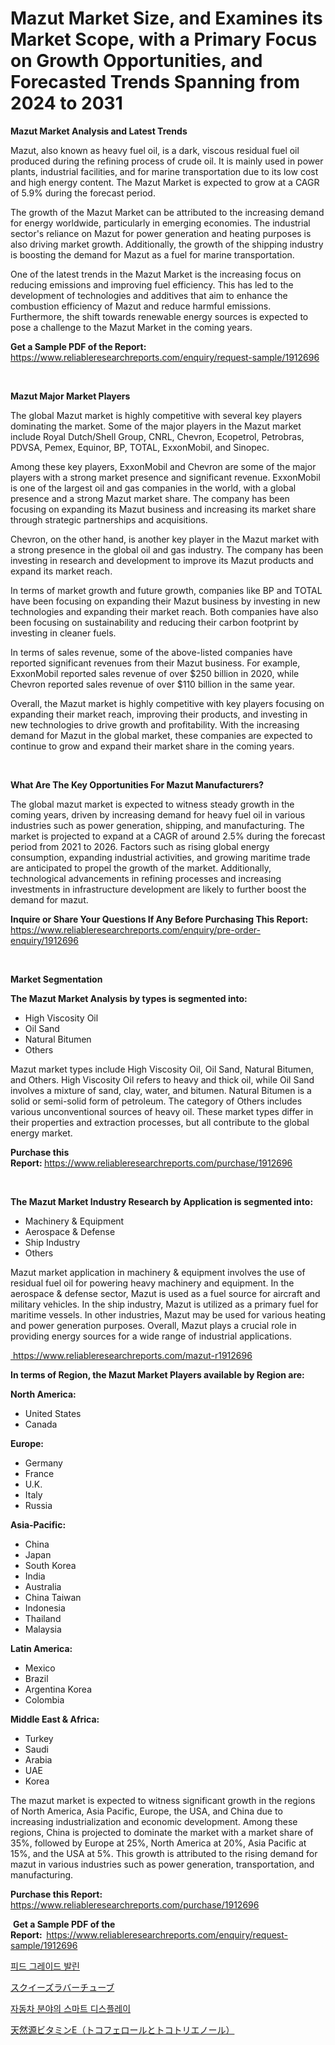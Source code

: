 <p><h1>Mazut Market Size, and Examines its Market Scope, with a Primary Focus on Growth Opportunities, and Forecasted Trends Spanning from 2024 to 2031</h1></p><p><strong>Mazut Market Analysis and Latest Trends</strong></p>
<p><p>Mazut, also known as heavy fuel oil, is a dark, viscous residual fuel oil produced during the refining process of crude oil. It is mainly used in power plants, industrial facilities, and for marine transportation due to its low cost and high energy content. The Mazut Market is expected to grow at a CAGR of 5.9% during the forecast period.</p><p>The growth of the Mazut Market can be attributed to the increasing demand for energy worldwide, particularly in emerging economies. The industrial sector's reliance on Mazut for power generation and heating purposes is also driving market growth. Additionally, the growth of the shipping industry is boosting the demand for Mazut as a fuel for marine transportation.</p><p>One of the latest trends in the Mazut Market is the increasing focus on reducing emissions and improving fuel efficiency. This has led to the development of technologies and additives that aim to enhance the combustion efficiency of Mazut and reduce harmful emissions. Furthermore, the shift towards renewable energy sources is expected to pose a challenge to the Mazut Market in the coming years.</p></p>
<p><strong>Get a Sample PDF of the Report:&nbsp;</strong> <a href="https://www.reliableresearchreports.com/enquiry/request-sample/1912696">https://www.reliableresearchreports.com/enquiry/request-sample/1912696</a></p>
<p>&nbsp;</p>
<p><strong>Mazut Major Market Players</strong></p>
<p><p>The global Mazut market is highly competitive with several key players dominating the market. Some of the major players in the Mazut market include Royal Dutch/Shell Group, CNRL, Chevron, Ecopetrol, Petrobras, PDVSA, Pemex, Equinor, BP, TOTAL, ExxonMobil, and Sinopec.</p><p>Among these key players, ExxonMobil and Chevron are some of the major players with a strong market presence and significant revenue. ExxonMobil is one of the largest oil and gas companies in the world, with a global presence and a strong Mazut market share. The company has been focusing on expanding its Mazut business and increasing its market share through strategic partnerships and acquisitions.</p><p>Chevron, on the other hand, is another key player in the Mazut market with a strong presence in the global oil and gas industry. The company has been investing in research and development to improve its Mazut products and expand its market reach.</p><p>In terms of market growth and future growth, companies like BP and TOTAL have been focusing on expanding their Mazut business by investing in new technologies and expanding their market reach. Both companies have also been focusing on sustainability and reducing their carbon footprint by investing in cleaner fuels.</p><p>In terms of sales revenue, some of the above-listed companies have reported significant revenues from their Mazut business. For example, ExxonMobil reported sales revenue of over $250 billion in 2020, while Chevron reported sales revenue of over $110 billion in the same year.</p><p>Overall, the Mazut market is highly competitive with key players focusing on expanding their market reach, improving their products, and investing in new technologies to drive growth and profitability. With the increasing demand for Mazut in the global market, these companies are expected to continue to grow and expand their market share in the coming years.</p></p>
<p>&nbsp;</p>
<p><strong>What Are The Key Opportunities For Mazut Manufacturers?</strong></p>
<p><p>The global mazut market is expected to witness steady growth in the coming years, driven by increasing demand for heavy fuel oil in various industries such as power generation, shipping, and manufacturing. The market is projected to expand at a CAGR of around 2.5% during the forecast period from 2021 to 2026. Factors such as rising global energy consumption, expanding industrial activities, and growing maritime trade are anticipated to propel the growth of the market. Additionally, technological advancements in refining processes and increasing investments in infrastructure development are likely to further boost the demand for mazut.</p></p>
<p><strong>Inquire or Share Your Questions If Any Before Purchasing This Report:</strong> <a href="https://www.reliableresearchreports.com/enquiry/pre-order-enquiry/1912696">https://www.reliableresearchreports.com/enquiry/pre-order-enquiry/1912696</a></p>
<p>&nbsp;</p>
<p><strong>Market Segmentation</strong></p>
<p><strong>The Mazut Market Analysis by types is segmented into:</strong></p>
<p><ul><li>High Viscosity Oil</li><li>Oil Sand</li><li>Natural Bitumen</li><li>Others</li></ul></p>
<p><p>Mazut market types include High Viscosity Oil, Oil Sand, Natural Bitumen, and Others. High Viscosity Oil refers to heavy and thick oil, while Oil Sand involves a mixture of sand, clay, water, and bitumen. Natural Bitumen is a solid or semi-solid form of petroleum. The category of Others includes various unconventional sources of heavy oil. These market types differ in their properties and extraction processes, but all contribute to the global energy market.</p></p>
<p><strong>Purchase this Report:&nbsp;</strong><a href="https://www.reliableresearchreports.com/purchase/1912696">https://www.reliableresearchreports.com/purchase/1912696</a></p>
<p>&nbsp;</p>
<p><strong>The Mazut Market Industry Research by Application is segmented into:</strong></p>
<p><ul><li>Machinery & Equipment</li><li>Aerospace & Defense</li><li>Ship Industry</li><li>Others</li></ul></p>
<p><p>Mazut market application in machinery & equipment involves the use of residual fuel oil for powering heavy machinery and equipment. In the aerospace & defense sector, Mazut is used as a fuel source for aircraft and military vehicles. In the ship industry, Mazut is utilized as a primary fuel for maritime vessels. In other industries, Mazut may be used for various heating and power generation purposes. Overall, Mazut plays a crucial role in providing energy sources for a wide range of industrial applications.</p></p>
<p><a href="https://www.reliableresearchreports.com/mazut-r1912696">&nbsp;https://www.reliableresearchreports.com/mazut-r1912696</a></p>
<p><strong>In terms of Region, the Mazut Market Players available by Region are:</strong></p>
<p>
    <p> <strong> North America: </strong>
        <ul>
            <li>United States</li>
            <li>Canada</li>
        </ul>
        </p> 
    <p> <strong> Europe: </strong>
        <ul>
            <li>Germany</li>
            <li>France</li>
            <li>U.K.</li>
            <li>Italy</li>
            <li>Russia</li>
        </ul>
        </p> 
    <p> <strong> Asia-Pacific: </strong>
        <ul>
            <li>China</li>
            <li>Japan</li>
            <li>South Korea</li>
            <li>India</li>
            <li>Australia</li>
            <li>China Taiwan</li>
            <li>Indonesia</li>
            <li>Thailand</li>
            <li>Malaysia</li>
        </ul>
        </p> 
    <p> <strong> Latin America: </strong>
        <ul>
            <li>Mexico</li>
            <li>Brazil</li>
            <li>Argentina Korea</li>
            <li>Colombia</li>
        </ul>
        </p> 
    <p> <strong> Middle East & Africa: </strong>
        <ul>
            <li>Turkey</li>
            <li>Saudi</li>
            <li>Arabia</li>
            <li>UAE</li>
            <li>Korea</li>
        </ul>
    </p>
    </p>
<p><p>The mazut market is expected to witness significant growth in the regions of North America, Asia Pacific, Europe, the USA, and China due to increasing industrialization and economic development. Among these regions, China is projected to dominate the market with a market share of 35%, followed by Europe at 25%, North America at 20%, Asia Pacific at 15%, and the USA at 5%. This growth is attributed to the rising demand for mazut in various industries such as power generation, transportation, and manufacturing.</p></p>
<p><strong>Purchase this Report: </strong><a href="https://www.reliableresearchreports.com/purchase/1912696">https://www.reliableresearchreports.com/purchase/1912696</a></p>
<p>&nbsp;<strong>Get a Sample PDF of the Report:&nbsp;&nbsp;</strong><a href="https://www.reliableresearchreports.com/enquiry/request-sample/1912696">https://www.reliableresearchreports.com/enquiry/request-sample/1912696</a></p>
<p><strong></strong></p>
<p><p><a href="https://medium.com/@justynwelch/%EC%82%AC%EB%A3%8C-%EB%93%B1%EA%B8%89-%EB%B0%9C%EB%A6%B0-%EC%8B%9C%EC%9E%A5-%EA%B8%80%EB%A1%9C%EB%B2%8C-%EC%8B%9C%EC%9E%A5-%EB%8F%99%ED%96%A5-%EB%B0%8F-%ED%8C%90%EB%A7%A4-%EB%8F%99%ED%96%A5-2024%EB%85%84%EB%B6%80%ED%84%B0-2031%EB%85%84%EA%B9%8C%EC%A7%80-710516dbd71a">피드 그레이드 발린</a></p><p><a href="https://medium.com/@aidalakin1973/2024%E5%B9%B4%E3%81%8B%E3%82%892031%E5%B9%B4%E3%81%BE%E3%81%A7%E3%81%AE%E6%9C%9F%E9%96%93%E3%81%AB%E3%81%8A%E3%81%91%E3%82%8B%E3%82%B9%E3%82%AF%E3%82%A4%E3%83%BC%E3%82%BA%E3%82%B4%E3%83%A0%E3%83%81%E3%83%A5%E3%83%BC%E3%83%96%E5%B8%82%E5%A0%B4%E3%81%AE%E6%96%B0%E8%88%88%E5%8B%95%E5%90%91%E3%81%A8%E5%B0%86%E6%9D%A5%E3%81%AE%E5%B1%95%E6%9C%9B-453c61ba68f6">スクイーズラバーチューブ</a></p><p><a href="https://medium.com/@justynwelch/%EC%9E%90%EB%8F%99%EC%B0%A8-%EC%8B%9C%EC%9E%A5%EC%9D%98-%EC%8A%A4%EB%A7%88%ED%8A%B8-%EB%94%94%EC%8A%A4%ED%94%8C%EB%A0%88%EC%9D%B4-%EC%A0%9C%ED%92%88-%EC%9C%A0%ED%98%95-3%EC%9D%B8%EC%B9%98-5%EC%9D%B8%EC%B9%98-6%EC%9D%B8%EC%B9%98-10%EC%9D%B8%EC%B9%98-gt-10-quot-lcd-tft-lcd-%EA%B8%B0%ED%83%80-%EC%B5%9C%EC%A2%85-%EC%82%AC%EC%9A%A9%EC%B2%98-%EA%B3%A0%EA%B8%89-%EC%9D%B8%EC%8A%A4%ED%8A%B8%EB%A3%A8%EB%A8%BC%ED%8A%B8-%ED%81%B4%EB%9F%AC%EC%8A%A4%ED%84%B0-4055d3dd82fc">자동차 분야의 스마트 디스플레이</a></p><p><a href="https://medium.com/@aidalakin1973/2024%E5%B9%B4%E3%81%8B%E3%82%892031%E5%B9%B4%E3%81%BE%E3%81%A7%E3%81%AE%E6%9C%9F%E9%96%93%E3%81%AB%E3%81%8A%E3%81%91%E3%82%8B%E5%A4%A9%E7%84%B6%E6%BA%90%E3%83%93%E3%82%BF%E3%83%9F%E3%83%B3e-%E3%83%88%E3%82%B3%E3%83%95%E3%82%A7%E3%83%AD%E3%83%BC%E3%83%AB%E3%81%8A%E3%82%88%E3%81%B3%E3%83%88%E3%82%B3%E3%83%88%E3%83%AA%E3%82%A8%E3%83%8E%E3%83%BC%E3%83%AB-%E5%B8%82%E5%A0%B4%E3%82%B7%E3%82%A7%E3%82%A2%E3%81%A8%E7%AB%B6%E4%BA%89%E3%81%AE%E6%A6%82%E6%B3%81%E3%81%AB%E9%96%A2%E3%81%99%E3%82%8B%E6%B4%9E%E5%AF%9F-180b8afca437">天然源ビタミンE（トコフェロールとトコトリエノール）</a></p></p>